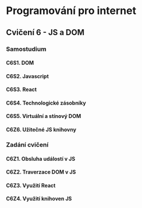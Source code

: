 # Programování pro internet

## Cvičení 6 - JS a DOM

### Samostudium

#### C6S1. DOM

#### C6S2. Javascript

#### C6S3. React

#### C6S4. Technologické zásobníky

#### C6S5. Virtuální a stínový DOM

#### C6Z6. Užitečné JS knihovny

### Zadání cvičení

#### C6Z1. Obsluha událostí v JS

#### C6Z2. Traverzace DOM v JS

#### C6Z3. Využití React

#### C6Z4. Využití knihoven JS

